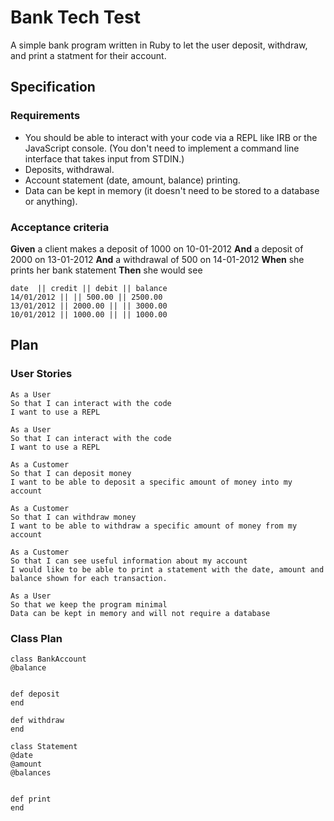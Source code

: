 # Bank Tech Test
 
A simple bank program written in Ruby to let the user deposit, withdraw, and print a statment for their account.
 
## Specification
 
### Requirements
 
- You should be able to interact with your code via a REPL like IRB or the JavaScript console. (You don't need to implement a command line interface that takes input from STDIN.)
- Deposits, withdrawal.
- Account statement (date, amount, balance) printing.
- Data can be kept in memory (it doesn't need to be stored to a database or anything).
 
### Acceptance criteria
 
**Given** a client makes a deposit of 1000 on 10-01-2012
**And** a deposit of 2000 on 13-01-2012
**And** a withdrawal of 500 on 14-01-2012
**When** she prints her bank statement
**Then** she would see
 
```
date  || credit || debit || balance
14/01/2012 || || 500.00 || 2500.00
13/01/2012 || 2000.00 || || 3000.00
10/01/2012 || 1000.00 || || 1000.00
```
 
## Plan
 
### User Stories
 
```
As a User
So that I can interact with the code
I want to use a REPL
```
 

```
As a User
So that I can interact with the code
I want to use a REPL
```

```
As a Customer
So that I can deposit money
I want to be able to deposit a specific amount of money into my account
```

```
As a Customer
So that I can withdraw money
I want to be able to withdraw a specific amount of money from my account
```

```
As a Customer
So that I can see useful information about my account
I would like to be able to print a statement with the date, amount and balance shown for each transaction.
```

```
As a User
So that we keep the program minimal
Data can be kept in memory and will not require a database
```

### Class Plan


```
class BankAccount
@balance


def deposit
end

def withdraw
end
```


```
class Statement
@date
@amount 
@balances


def print
end




```